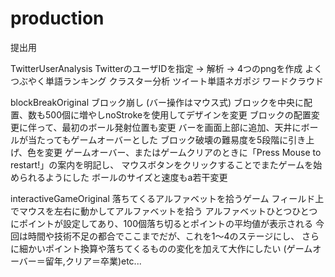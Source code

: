 # production
提出用

TwitterUserAnalysis
TwitterのユーザIDを指定 → 解析 → 4つのpngを作成
よくつぶやく単語ランキング
クラスター分析
ツイート単語ネガポジ
ワードクラウド

blockBreakOriginal
ブロック崩し (バー操作はマウス式)
ブロックを中央に配置、数も500個に増やしnoStrokeを使用してデザインを変更
ブロックの配置変更に伴って、最初のボール発射位置も変更
バーを画面上部に追加、天井にボールが当たってもゲームオーバーとした
ブロック破壊の難易度を5段階に引き上げ、色を変更
ゲームオーバー、またはゲームクリアのときに「Press Mouse to restart!」の案内を明記し、
マウスボタンをクリックすることでまたゲームを始められるようにした
ボールのサイズと速度もa若干変更

interactiveGameOriginal
落ちてくるアルファベットを拾うゲーム
フィールド上でマウスを左右に動かしてアルファベットを拾う
アルファベットひとつひとつにポイントが設定してあり、100個落ち切るとポイントの平均値が表示される
今回は時間や技術不足の都合でここまでだが、これを1～4のステージにし、
さらに細かいポイント換算や落ちてくるものの変化を加えて大作にしたい
(ゲームオーバー＝留年,クリア＝卒業)etc...
